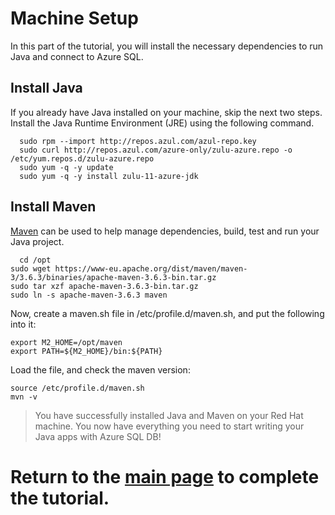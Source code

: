 # Machine Setup 

In this part of the tutorial, you will install the necessary dependencies to run Java and connect to Azure SQL.

## Install Java

If you already have Java installed on your machine, skip the next two steps. Install the Java Runtime Environment (JRE) using the following command.

```terminal
  sudo rpm --import http://repos.azul.com/azul-repo.key
  sudo curl http://repos.azul.com/azure-only/zulu-azure.repo -o /etc/yum.repos.d/zulu-azure.repo
  sudo yum -q -y update
  sudo yum -q -y install zulu-11-azure-jdk
```

## Install Maven

[Maven](https://maven.apache.org/) can be used to help manage dependencies, build, test and run your Java project.

```terminal
  cd /opt
sudo wget https://www-eu.apache.org/dist/maven/maven-3/3.6.3/binaries/apache-maven-3.6.3-bin.tar.gz
sudo tar xzf apache-maven-3.6.3-bin.tar.gz
sudo ln -s apache-maven-3.6.3 maven
```


Now, create a maven.sh file in /etc/profile.d/maven.sh, and put the following into it:

```terminal
export M2_HOME=/opt/maven
export PATH=${M2_HOME}/bin:${PATH}
```

Load the file, and check the maven version:

```terminal
source /etc/profile.d/maven.sh
mvn -v
```
> You have successfully installed Java and Maven on your Red Hat machine. You now have everything you need to start writing your Java apps with Azure SQL DB!

# Return to the [**main page**](https://github.com/Azure-Samples/AzureSqlGettingStartedSamples/tree/master/java/Unix-based#start-writing-apps-with-java-and-azure-sql) to complete the tutorial.
